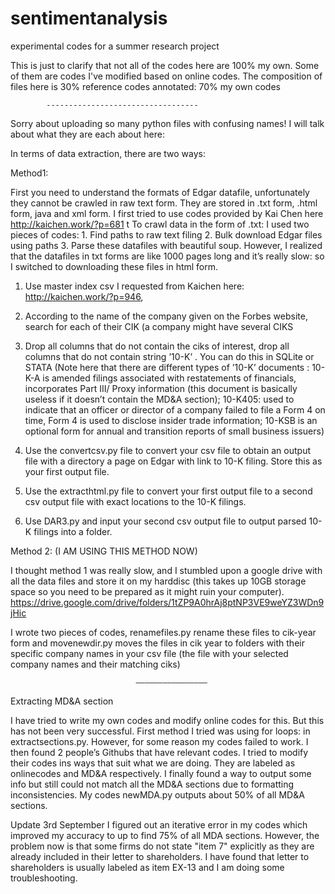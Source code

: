 # sentimentanalysis
experimental codes for a summer research project 

This is just to clarify that not all of the codes here are 100% my own. Some of them are codes I've modified based on online codes. The composition of files here is 30% reference codes annotated: 70% my own codes
				
	
			----------------------------------


Sorry about uploading so many python files with confusing names! I will talk about what they are each about here: 


In terms of data extraction, there are two ways: 


Method1: 

First you need to understand the formats of Edgar datafile, unfortunately they cannot be crawled in raw text form. They are stored in .txt form, .html form, java and xml form. I first tried to use codes provided by Kai Chen here http://kaichen.work/?p=681 t
To crawl data in the form of .txt: I used two pieces of codes: 1. Find paths to raw text filing 2. Bulk download Edgar files using paths 3. Parse these datafiles with beautiful soup. However, I realized that the datafiles in txt forms are like 1000 pages long and it’s really slow: so I switched to downloading these files in html form. 

1. Use master index csv I requested from Kaichen here: http://kaichen.work/?p=946,

2. According to the name of the company given on the Forbes website, search for each of their CIK (a company might have several CIKS 

3. Drop all columns that do not contain the ciks of interest, drop all columns that do not contain string ’10-K’ . You can do this in SQLite or STATA (Note here that there are different types of ’10-K’ documents : 10-K-A is amended filings associated with restatements of financials, incorporates Part III/ Proxy information (this document is basically useless if it doesn’t contain the MD&A section); 10-K405: used to indicate that an officer or director of a company failed to file a Form 4 on time, Form 4 is used to disclose insider trade information; 10-KSB is an optional form for annual and transition reports of small business issuers) 

4. Use the convertcsv.py file to convert your csv file to obtain an output file with a directory a page on Edgar with link to 10-K filing. Store this as your first output file. 

5. Use the extracthtml.py file to convert your first output file to a second csv output file with exact locations to the 10-K filings.

6. Use DAR3.py and input your second csv output file to output parsed 10-K filings into a folder. 

Method 2: (I AM USING THIS METHOD NOW) 

I thought method 1 was really slow, and I stumbled upon a google drive with all the data files and store it on my harddisc (this takes up 10GB storage space so you need to be prepared as it might ruin your computer). https://drive.google.com/drive/folders/1tZP9A0hrAj8ptNP3VE9weYZ3WDn9jHic

I wrote two pieces of codes, renamefiles.py rename these files to cik-year form and movenewdir.py moves the files in cik year to folders with their specific company names in your csv file (the file with your selected company names and their matching ciks) 

								————————————————

Extracting MD&A section

I have tried to write my own codes and modify online codes for this. But this has not been very successful.
First method I tried was using for loops: in extractsections.py. However, for some reason my codes failed to work. 
I then found 2 people’s Githubs that have relevant codes. I tried to modify their codes ins ways that suit what we are doing. They are labeled as onlinecodes and MD&A respectively. 
I finally found a way to output some info but still could not match all the MD&A sections due to formatting inconsistencies. My codes newMDA.py outputs about 50% of all MD&A sections. 

Update 3rd September 
I figured out an iterative error in my codes which improved my accuracy to up to find 75% of all MDA sections. However, the problem now is that some firms do not state "item 7" explicitly as they are already included in their letter to shareholders. I have found that letter to shareholders is usually labeled as item EX-13 and I am doing some troubleshooting.  

							



